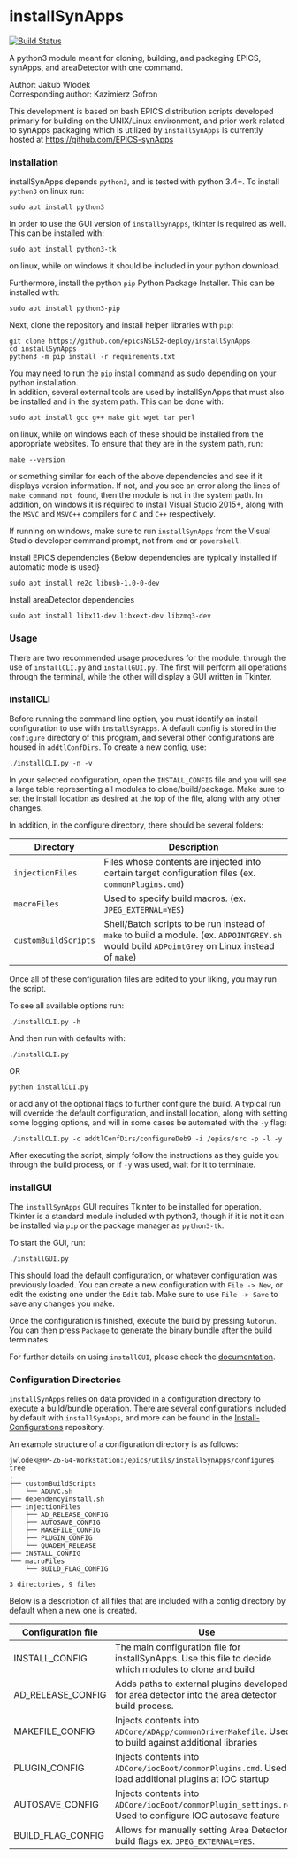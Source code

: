 # installSynApps

[![Build Status](https://travis-ci.org/jwlodek/installSynApps.svg?branch=master)](https://travis-ci.org/jwlodek/installSynApps)

A python3 module meant for cloning, building, and packaging EPICS, synApps, and areaDetector with one command.

Author: Jakub Wlodek  
Corresponding author: Kazimierz Gofron

This development is based on bash EPICS distribution scripts developed primarly for building on the UNIX/Linux environment, and prior work related to synApps packaging which is utilized by `installSynApps` is currently hosted at https://github.com/EPICS-synApps

### Installation

installSynApps depends `python3`, and is tested with python 3.4+. To install `python3` on linux run:
```
sudo apt install python3
```
In order to use the GUI version of `installSynApps`, tkinter is required as well. This can be installed with:
```
sudo apt install python3-tk
```
on linux, while on windows it should be included in your python download.

Furthermore, install the python `pip` Python Package Installer. This can be installed with:
```
sudo apt install python3-pip
```
Next, clone the repository and install helper libraries with `pip`:
```
git clone https://github.com/epicsNSLS2-deploy/installSynApps
cd installSynApps
python3 -m pip install -r requirements.txt
```
You may need to run the `pip` install command as sudo depending on your python installation.  
In addition, several external tools are used by installSynApps that must also be installed and in the system path. This can be done with:
```
sudo apt install gcc g++ make git wget tar perl
```
on linux, while on windows each of these should be installed from the appropriate websites. To ensure that they are in the system path, run:
```
make --version
```
or something similar for each of the above dependencies and see if it displays version information. If not, and you see an error along the lines of `make command not found`, then the module is not in the system path. In addition, on windows it is required to install Visual Studio 2015+, along with the `MSVC` and `MSVC++` compilers for `C` and `C++` respectively.

If running on windows, make sure to run `installSynApps` from the Visual Studio developer command prompt, not from `cmd` or `powershell`.

Install EPICS dependencies {Below dependencies are typically installed if automatic mode is used}
```
sudo apt install re2c libusb-1.0-0-dev
```
Install areaDetector dependencies
```
sudo apt install libx11-dev libxext-dev libzmq3-dev
```

### Usage

There are two recommended usage procedures for the module, through the use of `installCLI.py` and `installGUI.py`. The first will perform all operations through the terminal, while the other will display a GUI written in Tkinter. 

### installCLI

Before running the command line option, you must identify an install configuration to use with `installSynApps`. A default config is stored in the `configure` directory of this program, and several other configurations are housed in `addtlConfDirs`. To create a new config, use:
```
./installCLI.py -n -v
```
In your selected configuration, open the `INSTALL_CONFIG` file and you will see a large table representing all modules to clone/build/package. Make sure to set the install location as desired at the top of the file, along with any other changes.

In addition, in the configure directory, there should be several folders: 

Directory | Description
---------|-----------
`injectionFiles` | Files whose contents are injected into certain target configuration files (ex. `commonPlugins.cmd`)
`macroFiles` | Used to specify build macros. (ex. `JPEG_EXTERNAL=YES`)
`customBuildScripts` | Shell/Batch scripts to be run instead of `make` to build a module. (ex. `ADPOINTGREY.sh` would build `ADPointGrey` on Linux instead of `make`)

Once all of these configuration files are edited to your liking, you may run the script.

To see all available options run:
```
./installCLI.py -h
```

And then run with defaults with:
```
./installCLI.py
```
OR
```
python installCLI.py
```
or add any of the optional flags to further configure the build. A typical run will override the default configuration, and install location, along with setting some logging options, and will in some cases be automated with the `-y` flag:
```
./installCLI.py -c addtlConfDirs/configureDeb9 -i /epics/src -p -l -y
```

After executing the script, simply follow the instructions as they guide you through the build process, or if `-y` was used, wait for it to terminate.

### installGUI

The `installSynApps` GUI requires Tkinter to be installed for operation. Tkinter is a standard module included with python3, though if it is not it can be installed via `pip` or the package manager as `python3-tk`.

To start the GUI, run:
```
./installGUI.py
```
This should load the default configuration, or whatever configuration was previously loaded. You can create a new configuration with `File -> New`, or edit the existing one under the `Edit` tab. Make sure to use `File -> Save` to save any changes you make.

Once the configuration is finished, execute the build by pressing `Autorun`. You can then press `Package` to generate the binary bundle after the build terminates.

For further details on using `installGUI`, please check the [documentation](https://epicsNSLS2-deploy.github.io/installSynApps).

### Configuration Directories

`installSynApps` relies on data provided in a configuration directory to execute a build/bundle operation.
There are several configurations included by default with `installSynApps`, and more can be found in the [Install-Configurations](https://github.com/epicsNSLS2-deploy/Install-Configurations) repository.

An example structure of a configuration directory is as follows:
```
jwlodek@HP-Z6-G4-Workstation:/epics/utils/installSynApps/configure$ tree
.
├── customBuildScripts
│   └── ADUVC.sh
├── dependencyInstall.sh
├── injectionFiles
│   ├── AD_RELEASE_CONFIG
│   ├── AUTOSAVE_CONFIG
│   ├── MAKEFILE_CONFIG
│   ├── PLUGIN_CONFIG
│   └── QUADEM_RELEASE
├── INSTALL_CONFIG
└── macroFiles
    └── BUILD_FLAG_CONFIG

3 directories, 9 files
```

Below is a description of all files that are included with a config directory by default when a new one is created.

Configuration file      | Use 
-------------------------|--------------------
INSTALL_CONFIG      | The main configuration file for installSynApps. Use this file to decide which modules to clone and build
AD_RELEASE_CONFIG   | Adds paths to external plugins developed for area detector into the area detector build process.
MAKEFILE_CONFIG     | Injects contents into `ADCore/ADApp/commonDriverMakefile`. Used to build against additional libraries
PLUGIN_CONFIG       | Injects contents into `ADCore/iocBoot/commonPlugins.cmd`. Used to load additional plugins at IOC startup
AUTOSAVE_CONFIG     | Injects contents into `ADCore/iocBoot/commonPlugin_settings.req`. Used to configure IOC autosave feature
BUILD_FLAG_CONFIG   | Allows for manually setting Area Detector build flags ex. `JPEG_EXTERNAL=YES`.